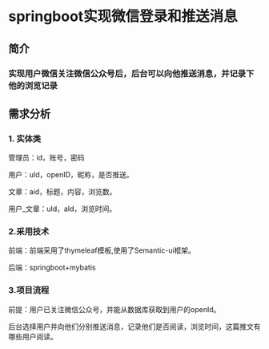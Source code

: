 # springboot实现微信登录和推送消息

## 简介

### 实现用户微信关注微信公众号后，后台可以向他推送消息，并记录下他的浏览记录

## 需求分析

### 1. 实体类

管理员：id，账号，密码

用户：uId，openID，昵称，是否推送。

文章：aid，标题，内容，浏览数。

用户_文章：uId，aId，浏览时间。

### 2.采用技术

前端：前端采用了thymeleaf模板,使用了Semantic-ui框架。

后端：springboot+mybatis

### 3.项目流程

前提：用户已关注微信公众号，并能从数据库获取到用户的openId。

后台选择用户并向他们分别推送消息，记录他们是否阅读，浏览时间，这篇推文有哪些用户阅读。
